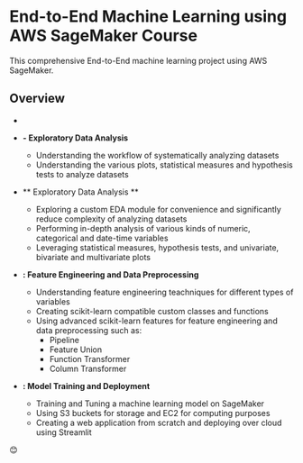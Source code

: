 # End-to-End Machine Learning using AWS SageMaker Course


This comprehensive End-to-End machine learning project using AWS SageMaker.



##  Overview

-
- **- Exploratory Data Analysis**
  - Understanding the workflow of systematically analyzing datasets
  - Understanding the various plots, statistical measures and hypothesis tests to analyze datasets

- ** Exploratory Data Analysis **
  - Exploring a custom EDA module for convenience and significantly reduce complexity of analyzing datasets
  - Performing in-depth analysis of various kinds of numeric, categorical and date-time variables
  - Leveraging statistical measures, hypothesis tests, and univariate, bivariate and multivariate plots

- **: Feature Engineering and Data Preprocessing**
  - Understanding feature engineering teachniques for different types of variables
  - Creating scikit-learn compatible custom classes and functions
  - Using advanced scikit-learn features for feature engineering and data preprocessing such as:
     - Pipeline
     - Feature Union
     - Function Transformer
     - Column Transformer

- **: Model Training and Deployment**
  - Training and Tuning a machine learning model on SageMaker
  - Using S3 buckets for storage and EC2 for computing purposes
  - Creating a web application from scratch and deploying over cloud using Streamlit

😊
